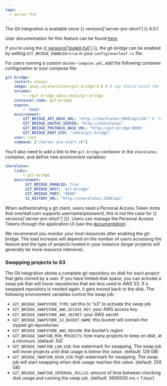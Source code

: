 ```yaml
---
tags:
  - Server Pro
---
```


The Git integration is available since {{ versions['server-pro-short'] }} 4.0.1

User documentation for this feature can be found [here](https://www.overleaf.com/learn/how-to/Using_Git_and_GitHub#The_Overleaf_Git-Bridge).

If you’re using the [{{ versions['toolkit-full'] }}](https://github.com/overleaf/toolkit), the git-bridge can be enabled by setting `GIT_BRIDGE_ENABLED=true` in your `config/overleaf.rc` file.

For users running a custom `docker-compose.yml`, add the following container configuration to your compose file:

```yml
git-bridge:
    restart: always
    image: quay.io/sharelatex/git-bridge:4.0.0 # tag should match the `sharelatex` container tag
    volumes:
        - ~/git_bridge_data:/data/git-bridge
    container_name: git-bridge
    expose:
        - "8000"
    environment:
        GIT_BRIDGE_API_BASE_URL: "http://sharelatex:3000/api/v0/" # "http://sharelatex/api/v0/" for version 4.1.6 and earlier
        GIT_BRIDGE_OAUTH2_SERVER: "http://sharelatex"
        GIT_BRIDGE_POSTBACK_BASE_URL: "http://git-bridge:8000"
        GIT_BRIDGE_ROOT_DIR: "/data/git-bridge"
    user: root
    command: ["/server-pro-start.sh"]
```

You’ll also need to add a link to the `git-bridge` container in the `sharelatex` container, and define new environment variables:   

```yml
sharelatex:
    links:
        - git-bridge
    environment:         
         GIT_BRIDGE_ENABLED: true
         GIT_BRIDGE_HOST: "git-bridge"
         GIT_BRIDGE_PORT: "8000"
         V1_HISTORY_URL: "http://sharelatex:3100/api"
```
When authenticating a git client, users need a Personal Access Token (note that overleaf.com supports username/password, this is not the case for {{ versions['server-pro-short'] }}). Users can manage the Personal Access Tokens through the application UI (see the [documentation](https://www.overleaf.com/learn/how-to/Git_integration_authentication_tokens?preview=true)).

We recommend you monitor your host resources after enabling the git-bridge. The load increase will depend on the number of users accessing the feature and the type of projects hosted in your instance (larger projects will generally be more resource intensive). 

### Swapping projects to S3

The Git integration stores a complete git repository on disk for each project that gets cloned by a user. If you have limited disk space, you can activate a swap job that will move repositories that are less used to AWS S3. If a swapped repository is needed again, it gets moved back to the disk. The following environment variables control the swap job:

- `GIT_BRIDGE_SWAPSTORE_TYPE`: set this to “s3” to activate the swap job
- `GIT_BRIDGE_SWAPSTORE_AWS_ACCESS_KEY`: your AWS access key
- `GIT_BRIDGE_SWAPSTORE_AWS_SECRET`: your AWS secret
- `GIT_BRIDGE_SWAPSTORE_S3_BUCKET_NAME`: this bucket will contain the zipped git repositories
- `GIT_BRIDGE_SWAPSTORE_AWS_REGION`: the bucket’s region
- `GIT_BRIDGE_SWAPJOB_MIN_PROJECTS`: how many projects to keep on disk, at a minimum. (default: 50)
- `GIT_BRIDGE_SWAPJOB_LOW_GIB`: low watermark for swapping. The swap job will move projects until disk usage is below this value. (default: 128 GB)
- `GIT_BRIDGE_SWAPJOB_HIGH_GIB`: high watermark for swapping. The swap job will start swapping when disk usage reaches this value. (default: 256 GB)
- `GIT_BRIDGE_SWAPJOB_INTERVAL_MILLIS`: amount of time between checking disk usage and running the swap job. (default: 3600000 ms = 1 hour)